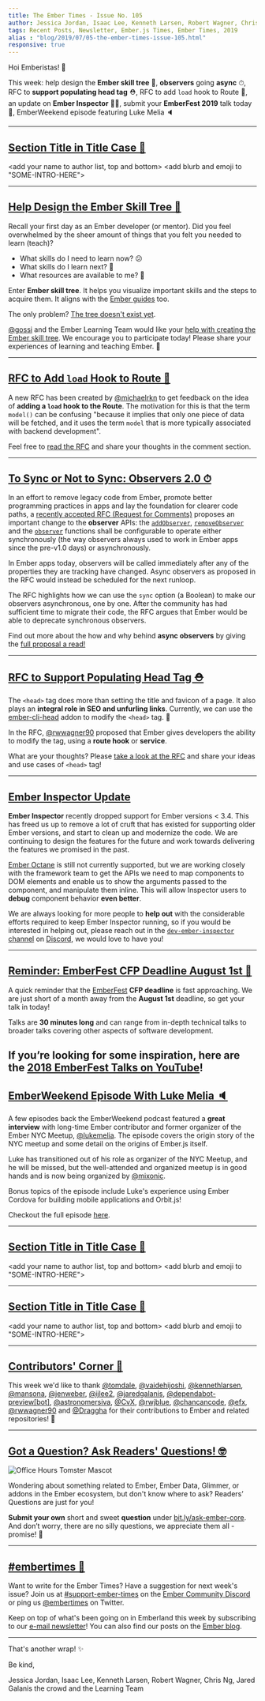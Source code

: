 ```yaml
---
title: The Ember Times - Issue No. 105
author: Jessica Jordan, Isaac Lee, Kenneth Larsen, Robert Wagner, Chris Ng, Jared Galanis the crowd
tags: Recent Posts, Newsletter, Ember.js Times, Ember Times, 2019
alias : "blog/2019/07/05-the-ember-times-issue-105.html"
responsive: true
---
```


Hoi Emberistas! 🐹

This week:
help design the **Ember skill tree** 🌱,
**observers** going **async** ⏱,
RFC to **support populating head tag** ⛑️,
RFC to add `load` hook to Route 🎣,
an update on **Ember Inspector** 🕵️‍♀️,
submit your **EmberFest 2019** talk today 🎤,
EmberWeekend episode featuring Luke Melia 🔈

---

## [Section Title in Title Case 🐹](#section-url)
<change section title emoji>
<consider adding some bold to your paragraph>

<add your name to author list, top and bottom>
<add blurb and emoji to "SOME-INTRO-HERE">

---

## [Help Design the Ember Skill Tree 🌱](https://discuss.emberjs.com/t/learning-ember-ember-skill-tree/16725)

Recall your first day as an Ember developer (or mentor). Did you feel overwhelmed by the sheer amount of things that you felt you needed to learn (teach)?

- What skills do I need to learn now? 😕
- What skills do I learn next? 🤯
- What resources are available to me? 🥺

Enter **Ember skill tree**. It helps you visualize important skills and the steps to acquire them. It aligns with the [Ember guides](https://guides.emberjs.com/release/) too.

The only problem? [The tree doesn't exist yet](https://discuss.emberjs.com/t/learning-ember-ember-skill-tree/16725).

[@gossi](https://github.com/gossi) and the Ember Learning Team would like your [help with creating the Ember skill tree](https://discuss.emberjs.com/t/learning-ember-ember-skill-tree/16725). We encourage you to participate today! Please share your experiences of learning and teaching Ember. 💞

---

## [RFC to Add `load` Hook to Route 🎣](https://github.com/emberjs/rfcs/pull/510)

A new RFC has been created by [@michaelrkn](https://github.com/michaelrkn) to get feedback on the idea of **adding a `load` hook to the Route**. The motivation for this is that the term `model()` can be confusing "because it implies that only one piece of data will be fetched, and it uses the term `model` that is more typically associated with backend development".

Feel free to [read the RFC](https://github.com/michaelrkn/rfcs/blob/route-data/text/0000-route-data-loading.md) and share your thoughts in the comment section.

---

## [To Sync or Not to Sync: Observers 2.0 ⏱](https://emberjs.github.io/rfcs/0494-async-observers.html)

In an effort to remove legacy code from Ember, promote better programming practices in apps and lay the foundation for clearer code paths, a [recently accepted RFC (Request for Comments)](https://github.com/emberjs/rfcs/pull/494) proposes an important change to the **observer** APIs: the [`addObserver`](http://api.emberjs.com/ember/release/functions/@ember%2Fobject%2Fobservers/addObserver), [`removeObserver`](http://api.emberjs.com/ember/release/functions/@ember%2Fobject%2Fobservers/removeObserver) and the [`observer`](http://api.emberjs.com/ember/release/functions/@ember%2Fobject/observer) functions shall be configurable to operate either synchronously (the way observers always used to work in Ember apps since the pre-v1.0 days) or asynchronously.

In Ember apps today, observers will be called immediately after any of the properties they are tracking have changed. Async observers as proposed in the RFC would instead be scheduled for the next runloop.

The RFC highlights how we can use the `sync` option (a Boolean) to make our observers asynchronous, one by one. After the community has had sufficient time to migrate their code, the RFC argues that Ember would be able to deprecate synchronous observers.

Find out more about the how and why behind **async observers** by giving the [full proposal a read!](https://emberjs.github.io/rfcs/0494-async-observers.html)

---

## [RFC to Support Populating Head Tag ⛑️](https://github.com/emberjs/rfcs/pull/506)

The `<head>` tag does more than setting the title and favicon of a page. It also plays an **integral role in SEO and unfurling links**. Currently, we can use the [ember-cli-head](https://github.com/ronco/ember-cli-head) addon to modify the `<head>` tag. 💛

In the RFC, [@rwwagner90](https://github.com/rwwagner90) proposed that Ember gives developers the ability to modify the tag, using a **route hook** or **service**.

What are your thoughts? Please [take a look at the RFC](https://github.com/emberjs/rfcs/pull/506) and share your ideas and use cases of `<head>` tag!

---

## [Ember Inspector Update](https://github.com/emberjs/ember-inspector)

**Ember Inspector** recently dropped support for Ember versions < 3.4. This has freed us up to
remove a lot of cruft that has existed for supporting older Ember versions, and start to clean
up and modernize the code. We are continuing to design the features for the future and work
towards delivering the features we promised in the past.

[Ember Octane](https://emberjs.com/editions/octane/) is still not currently supported, but we are working closely with the framework team to
get the APIs we need to map components to DOM elements and enable us to show the arguments
passed to the component, and manipulate them inline. This will allow Inspector users to **debug** component behavior **even better**.

We are always looking for more people to **help out** with the considerable efforts required to keep
Ember Inspector running, so if you would be interested in helping out, please reach out in the
[`dev-ember-inspector` channel](https://discordapp.com/channels/480462759797063690/486243207072710656) on [Discord](https://discordapp.com/invite/emberjs), we would love to have you!


---

## [Reminder: EmberFest CFP Deadline August 1st 🎤](https://cfp.emberfest.eu/events/emberfest-2019)

A quick reminder that the [EmberFest](https://emberfest.eu/) **CFP deadline** is fast approaching. We are just short of a month away from the **August 1st** deadline, so get your talk in today!

Talks are **30 minutes long** and can range from in-depth technical talks to broader talks covering other aspects of software development.

If you’re looking for some inspiration, here are the [2018 EmberFest Talks on YouTube](https://www.youtube.com/watch?v=oRzmDobMZ_Q&list=PLN4SpDLOSVkSB9034lDNdP1JoNBGssax9)!
---

## [EmberWeekend Episode With Luke Melia 🔈](https://twitter.com/emberweekend/status/1134498179544702977)

A few episodes back the EmberWeekend podcast featured a **great interview** with long-time Ember contributor and former organizer of the Ember NYC Meetup, [@lukemelia](https://github.com/lukemelia). The episode covers the origin story of the NYC meetup and some detail on the origins of Ember.js itself.

Luke has transitioned out of his role as organizer of the NYC Meetup, and he will be missed, but the well-attended and organized meetup is in good hands and is now being organized by [@mixonic](https://github.com/mixonic).

Bonus topics of the episode include Luke's experience using Ember Cordova for building mobile applications and Orbit.js!

Checkout the full episode
[here](https://emberweekend.com/episodes/out-of-memory).

---

## [Section Title in Title Case 🐹](https://twitter.com/emberweekend/status/1134498179544702977)
<change section title emoji>
<consider adding some bold to your paragraph>

<add your name to author list, top and bottom>
<add blurb and emoji to "SOME-INTRO-HERE">

---

## [Section Title in Title Case 🐹](#section-url)
<change section title emoji>
<consider adding some bold to your paragraph>

<add your name to author list, top and bottom>
<add blurb and emoji to "SOME-INTRO-HERE">

---

## [Contributors' Corner 👏](https://guides.emberjs.com/release/contributing/repositories/)

<p>This week we'd like to thank <a href="https://github.com/tomdale" target="gh-user">@tomdale</a>, <a href="https://github.com/vaidehijoshi" target="gh-user">@vaidehijoshi</a>, <a href="https://github.com/kennethlarsen" target="gh-user">@kennethlarsen</a>, <a href="https://github.com/mansona" target="gh-user">@mansona</a>, <a href="https://github.com/jenweber" target="gh-user">@jenweber</a>, <a href="https://github.com/ijlee2" target="gh-user">@ijlee2</a>, <a href="https://github.com/jaredgalanis" target="gh-user">@jaredgalanis</a>, <a href="https://github.com/apps/dependabot-preview" target="gh-user">@dependabot-preview[bot]</a>, <a href="https://github.com/astronomersiva" target="gh-user">@astronomersiva</a>, <a href="https://github.com/CvX" target="gh-user">@CvX</a>, <a href="https://github.com/rwjblue" target="gh-user">@rwjblue</a>, <a href="https://github.com/chancancode" target="gh-user">@chancancode</a>, <a href="https://github.com/efx" target="gh-user">@efx</a>, <a href="https://github.com/rwwagner90" target="gh-user">@rwwagner90</a> and <a href="https://github.com/Draggha" target="gh-user">@Draggha</a> for their contributions to Ember and related repositories! 💖</p>

---

## [Got a Question? Ask Readers' Questions! 🤓](https://docs.google.com/forms/d/e/1FAIpQLScqu7Lw_9cIkRtAiXKitgkAo4xX_pV1pdCfMJgIr6Py1V-9Og/viewform)

<div class="blog-row">
  <img class="float-right small transparent padded" alt="Office Hours Tomster Mascot" title="Readers' Questions" src="/images/tomsters/officehours.png" />

  <p>Wondering about something related to Ember, Ember Data, Glimmer, or addons in the Ember ecosystem, but don't know where to ask? Readers’ Questions are just for you!</p>

<p><strong>Submit your own</strong> short and sweet <strong>question</strong> under <a href="https://bit.ly/ask-ember-core" target="rq">bit.ly/ask-ember-core</a>. And don’t worry, there are no silly questions, we appreciate them all - promise! 🤞</p>

</div>

---

## [#embertimes 📰](https://blog.emberjs.com/tags/newsletter.html)

Want to write for the Ember Times? Have a suggestion for next week's issue? Join us at [#support-ember-times](https://discordapp.com/channels/480462759797063690/485450546887786506) on the [Ember Community Discord](https://discordapp.com/invite/zT3asNS) or ping us [@embertimes](https://twitter.com/embertimes) on Twitter.

Keep on top of what's been going on in Emberland this week by subscribing to our [e-mail newsletter](https://the-emberjs-times.ongoodbits.com/)! You can also find our posts on the [Ember blog](https://emberjs.com/blog/tags/newsletter.html).

---

That's another wrap! ✨

Be kind,

Jessica Jordan, Isaac Lee, Kenneth Larsen, Robert Wagner, Chris Ng, Jared Galanis the crowd and the Learning Team
